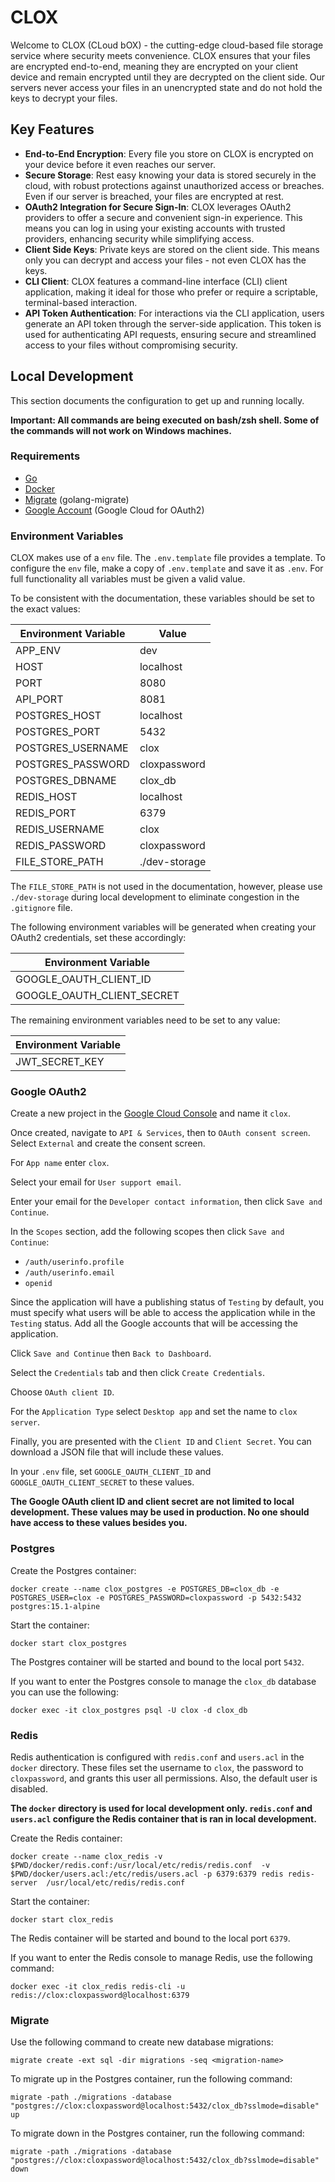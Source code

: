 # CLOX
Welcome to CLOX (CLoud bOX) - the cutting-edge cloud-based file storage service 
where security meets convenience. CLOX ensures that your files are encrypted 
end-to-end, meaning they are encrypted on your client device and remain encrypted 
until they are decrypted on the client side. Our servers never access your files 
in an unencrypted state and do not hold the keys to decrypt your files.

## Key Features
- **End-to-End Encryption**: Every file you store on CLOX is encrypted on your device 
before it even reaches our server. 
- **Secure Storage**: Rest easy knowing your data is stored securely in the cloud,
with robust protections against unauthorized access or breaches. Even if our server
is breached, your files are encrypted at rest.
- **OAuth2 Integration for Secure Sign-In**: CLOX leverages OAuth2 providers to offer
a secure and convenient sign-in experience. This means you can log in using your 
existing accounts with trusted providers, enhancing security while simplifying access.
- **Client Side Keys**: Private keys are stored on the client side. This means only 
you can decrypt and access your files - not even CLOX has the keys.
- **CLI Client**: CLOX features a command-line interface (CLI) client application, 
making it ideal for those who prefer or require a scriptable, terminal-based 
interaction.
- **API Token Authentication**: For interactions via the CLI application, users 
generate an API token through the server-side application. This token is used for 
authenticating API requests, ensuring secure and streamlined access to your files 
without compromising security.

## Local Development
This section documents the configuration to get up and running locally. 

**Important: All commands are being executed on bash/zsh shell. Some of the commands will not
work on Windows machines.**

### Requirements
- [Go](https://go.dev/dl/)
- [Docker](https://www.docker.com/get-started/)
- [Migrate](https://github.com/golang-migrate/migrate) (golang-migrate)
- [Google Account](https://console.cloud.google.com) (Google Cloud for OAuth2)

### Environment Variables
CLOX makes use of a `env` file. The `.env.template` file provides a template. To configure the `env`
file, make a copy of `.env.template` and save it as `.env`. For full functionality all variables 
must be given a valid value. 

To be consistent with the documentation, these variables should be set to the exact values:

| Environment Variable | Value         |
|----------------------|---------------|
| APP_ENV              | dev           |
| HOST                 | localhost     |
| PORT                 | 8080          |
| API_PORT             | 8081          |
| POSTGRES_HOST        | localhost     |
| POSTGRES_PORT        | 5432          |
| POSTGRES_USERNAME    | clox          |
| POSTGRES_PASSWORD    | cloxpassword  |
| POSTGRES_DBNAME      | clox_db       |
| REDIS_HOST           | localhost     |
| REDIS_PORT           | 6379          |
| REDIS_USERNAME       | clox          |
| REDIS_PASSWORD       | cloxpassword  |
| FILE_STORE_PATH      | ./dev-storage |

The `FILE_STORE_PATH` is not used in the documentation, however, please use `./dev-storage` during local development to eliminate congestion in the `.gitignore` file.

The following environment variables will be generated when creating your OAuth2 credentials, set these accordingly:

| Environment Variable       |
|----------------------------|
| GOOGLE_OAUTH_CLIENT_ID     |
| GOOGLE_OAUTH_CLIENT_SECRET |

The remaining environment variables need to be set to any value:

| Environment Variable |
|----------------------|
| JWT_SECRET_KEY       |

### Google OAuth2
Create a new project in the [Google Cloud Console](https://console.cloud.google.com/) and name it `clox`.

Once created, navigate to `API & Services`, then to `OAuth consent screen`. Select `External` and create the
consent screen. 

For `App name` enter `clox`.

Select your email for `User support email`.

Enter your email for the `Developer contact information`, then click `Save and Continue`.

In the `Scopes` section, add the following scopes then click `Save and Continue`:
- `/auth/userinfo.profile`
- `/auth/userinfo.email`
- `openid`

Since the application will have a publishing status of `Testing` by default, you must specify
what users will be able to access the application while in the `Testing` status. Add all the Google
accounts that will be accessing the application.

Click `Save and Continue` then `Back to Dashboard`.

Select the `Credentials` tab and then click `Create Credentials`. 

Choose `OAuth client ID`.

For the `Application Type` select `Desktop app` and set the name to `clox server`.

Finally, you are presented with the `Client ID` and `Client Secret`. You can download a JSON file 
that will include these values.

In your `.env` file, set `GOOGLE_OAUTH_CLIENT_ID` and `GOOGLE_OAUTH_CLIENT_SECRET` to these values.

**The Google OAuth client ID and client secret are not limited to local development. These values 
may be used in production. No one should have access to these values besides you.**

### Postgres
Create the Postgres container:

`docker create --name clox_postgres -e POSTGRES_DB=clox_db -e POSTGRES_USER=clox
-e POSTGRES_PASSWORD=cloxpassword -p 5432:5432 postgres:15.1-alpine`

Start the container:

`docker start clox_postgres`

The Postgres container will be started and bound to the local port `5432`.

If you want to enter the Postgres console to manage the `clox_db` database you 
can use the following:

`docker exec -it clox_postgres psql -U clox -d clox_db`

### Redis
Redis authentication is configured with `redis.conf` and `users.acl` in the `docker` directory. These
files set the username to `clox`, the password to `cloxpassword`, and grants this user all permissions.
Also, the default user is disabled.

**The `docker` directory is used for local development only. `redis.conf` and `users.acl` configure
the Redis container that is ran in local development.**

Create the Redis container: 

`docker create --name clox_redis -v $PWD/docker/redis.conf:/usr/local/etc/redis/redis.conf 
-v $PWD/docker/users.acl:/etc/redis/users.acl -p 6379:6379 redis redis-server 
/usr/local/etc/redis/redis.conf`

Start the container:

`docker start clox_redis`

The Redis container will be started and bound to the local port `6379`.

If you want to enter the Redis console to manage Redis, use the following command:

`docker exec -it clox_redis redis-cli -u redis://clox:cloxpassword@localhost:6379`

### Migrate
Use the following command to create new database migrations:

`migrate create -ext sql -dir migrations -seq <migration-name>`

To migrate up in the Postgres container, run the following command:

`migrate -path ./migrations -database "postgres://clox:cloxpassword@localhost:5432/clox_db?sslmode=disable" up`

To migrate down in the Postgres container, run the following command:

`migrate -path ./migrations -database "postgres://clox:cloxpassword@localhost:5432/clox_db?sslmode=disable" down`